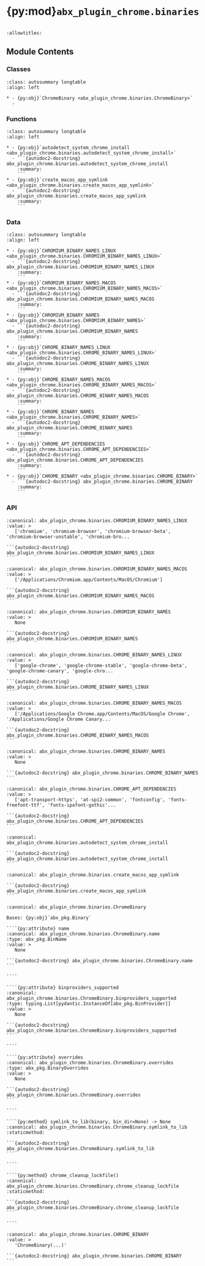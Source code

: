 # {py:mod}`abx_plugin_chrome.binaries`

```{py:module} abx_plugin_chrome.binaries
```

```{autodoc2-docstring} abx_plugin_chrome.binaries
:allowtitles:
```

## Module Contents

### Classes

````{list-table}
:class: autosummary longtable
:align: left

* - {py:obj}`ChromeBinary <abx_plugin_chrome.binaries.ChromeBinary>`
  -
````

### Functions

````{list-table}
:class: autosummary longtable
:align: left

* - {py:obj}`autodetect_system_chrome_install <abx_plugin_chrome.binaries.autodetect_system_chrome_install>`
  - ```{autodoc2-docstring} abx_plugin_chrome.binaries.autodetect_system_chrome_install
    :summary:
    ```
* - {py:obj}`create_macos_app_symlink <abx_plugin_chrome.binaries.create_macos_app_symlink>`
  - ```{autodoc2-docstring} abx_plugin_chrome.binaries.create_macos_app_symlink
    :summary:
    ```
````

### Data

````{list-table}
:class: autosummary longtable
:align: left

* - {py:obj}`CHROMIUM_BINARY_NAMES_LINUX <abx_plugin_chrome.binaries.CHROMIUM_BINARY_NAMES_LINUX>`
  - ```{autodoc2-docstring} abx_plugin_chrome.binaries.CHROMIUM_BINARY_NAMES_LINUX
    :summary:
    ```
* - {py:obj}`CHROMIUM_BINARY_NAMES_MACOS <abx_plugin_chrome.binaries.CHROMIUM_BINARY_NAMES_MACOS>`
  - ```{autodoc2-docstring} abx_plugin_chrome.binaries.CHROMIUM_BINARY_NAMES_MACOS
    :summary:
    ```
* - {py:obj}`CHROMIUM_BINARY_NAMES <abx_plugin_chrome.binaries.CHROMIUM_BINARY_NAMES>`
  - ```{autodoc2-docstring} abx_plugin_chrome.binaries.CHROMIUM_BINARY_NAMES
    :summary:
    ```
* - {py:obj}`CHROME_BINARY_NAMES_LINUX <abx_plugin_chrome.binaries.CHROME_BINARY_NAMES_LINUX>`
  - ```{autodoc2-docstring} abx_plugin_chrome.binaries.CHROME_BINARY_NAMES_LINUX
    :summary:
    ```
* - {py:obj}`CHROME_BINARY_NAMES_MACOS <abx_plugin_chrome.binaries.CHROME_BINARY_NAMES_MACOS>`
  - ```{autodoc2-docstring} abx_plugin_chrome.binaries.CHROME_BINARY_NAMES_MACOS
    :summary:
    ```
* - {py:obj}`CHROME_BINARY_NAMES <abx_plugin_chrome.binaries.CHROME_BINARY_NAMES>`
  - ```{autodoc2-docstring} abx_plugin_chrome.binaries.CHROME_BINARY_NAMES
    :summary:
    ```
* - {py:obj}`CHROME_APT_DEPENDENCIES <abx_plugin_chrome.binaries.CHROME_APT_DEPENDENCIES>`
  - ```{autodoc2-docstring} abx_plugin_chrome.binaries.CHROME_APT_DEPENDENCIES
    :summary:
    ```
* - {py:obj}`CHROME_BINARY <abx_plugin_chrome.binaries.CHROME_BINARY>`
  - ```{autodoc2-docstring} abx_plugin_chrome.binaries.CHROME_BINARY
    :summary:
    ```
````

### API

````{py:data} CHROMIUM_BINARY_NAMES_LINUX
:canonical: abx_plugin_chrome.binaries.CHROMIUM_BINARY_NAMES_LINUX
:value: >
   ['chromium', 'chromium-browser', 'chromium-browser-beta', 'chromium-browser-unstable', 'chromium-bro...

```{autodoc2-docstring} abx_plugin_chrome.binaries.CHROMIUM_BINARY_NAMES_LINUX
```

````

````{py:data} CHROMIUM_BINARY_NAMES_MACOS
:canonical: abx_plugin_chrome.binaries.CHROMIUM_BINARY_NAMES_MACOS
:value: >
   ['/Applications/Chromium.app/Contents/MacOS/Chromium']

```{autodoc2-docstring} abx_plugin_chrome.binaries.CHROMIUM_BINARY_NAMES_MACOS
```

````

````{py:data} CHROMIUM_BINARY_NAMES
:canonical: abx_plugin_chrome.binaries.CHROMIUM_BINARY_NAMES
:value: >
   None

```{autodoc2-docstring} abx_plugin_chrome.binaries.CHROMIUM_BINARY_NAMES
```

````

````{py:data} CHROME_BINARY_NAMES_LINUX
:canonical: abx_plugin_chrome.binaries.CHROME_BINARY_NAMES_LINUX
:value: >
   ['google-chrome', 'google-chrome-stable', 'google-chrome-beta', 'google-chrome-canary', 'google-chro...

```{autodoc2-docstring} abx_plugin_chrome.binaries.CHROME_BINARY_NAMES_LINUX
```

````

````{py:data} CHROME_BINARY_NAMES_MACOS
:canonical: abx_plugin_chrome.binaries.CHROME_BINARY_NAMES_MACOS
:value: >
   ['/Applications/Google Chrome.app/Contents/MacOS/Google Chrome', '/Applications/Google Chrome Canary...

```{autodoc2-docstring} abx_plugin_chrome.binaries.CHROME_BINARY_NAMES_MACOS
```

````

````{py:data} CHROME_BINARY_NAMES
:canonical: abx_plugin_chrome.binaries.CHROME_BINARY_NAMES
:value: >
   None

```{autodoc2-docstring} abx_plugin_chrome.binaries.CHROME_BINARY_NAMES
```

````

````{py:data} CHROME_APT_DEPENDENCIES
:canonical: abx_plugin_chrome.binaries.CHROME_APT_DEPENDENCIES
:value: >
   ['apt-transport-https', 'at-spi2-common', 'fontconfig', 'fonts-freefont-ttf', 'fonts-ipafont-gothic'...

```{autodoc2-docstring} abx_plugin_chrome.binaries.CHROME_APT_DEPENDENCIES
```

````

````{py:function} autodetect_system_chrome_install(PATH=None) -> typing.Optional[pathlib.Path]
:canonical: abx_plugin_chrome.binaries.autodetect_system_chrome_install

```{autodoc2-docstring} abx_plugin_chrome.binaries.autodetect_system_chrome_install
```
````

````{py:function} create_macos_app_symlink(target: pathlib.Path, shortcut: pathlib.Path)
:canonical: abx_plugin_chrome.binaries.create_macos_app_symlink

```{autodoc2-docstring} abx_plugin_chrome.binaries.create_macos_app_symlink
```
````

`````{py:class} ChromeBinary(/, **data: typing.Any)
:canonical: abx_plugin_chrome.binaries.ChromeBinary

Bases: {py:obj}`abx_pkg.Binary`

````{py:attribute} name
:canonical: abx_plugin_chrome.binaries.ChromeBinary.name
:type: abx_pkg.BinName
:value: >
   None

```{autodoc2-docstring} abx_plugin_chrome.binaries.ChromeBinary.name
```

````

````{py:attribute} binproviders_supported
:canonical: abx_plugin_chrome.binaries.ChromeBinary.binproviders_supported
:type: typing.List[pydantic.InstanceOf[abx_pkg.BinProvider]]
:value: >
   None

```{autodoc2-docstring} abx_plugin_chrome.binaries.ChromeBinary.binproviders_supported
```

````

````{py:attribute} overrides
:canonical: abx_plugin_chrome.binaries.ChromeBinary.overrides
:type: abx_pkg.BinaryOverrides
:value: >
   None

```{autodoc2-docstring} abx_plugin_chrome.binaries.ChromeBinary.overrides
```

````

````{py:method} symlink_to_lib(binary, bin_dir=None) -> None
:canonical: abx_plugin_chrome.binaries.ChromeBinary.symlink_to_lib
:staticmethod:

```{autodoc2-docstring} abx_plugin_chrome.binaries.ChromeBinary.symlink_to_lib
```

````

````{py:method} chrome_cleanup_lockfile()
:canonical: abx_plugin_chrome.binaries.ChromeBinary.chrome_cleanup_lockfile
:staticmethod:

```{autodoc2-docstring} abx_plugin_chrome.binaries.ChromeBinary.chrome_cleanup_lockfile
```

````

`````

````{py:data} CHROME_BINARY
:canonical: abx_plugin_chrome.binaries.CHROME_BINARY
:value: >
   'ChromeBinary(...)'

```{autodoc2-docstring} abx_plugin_chrome.binaries.CHROME_BINARY
```

````
